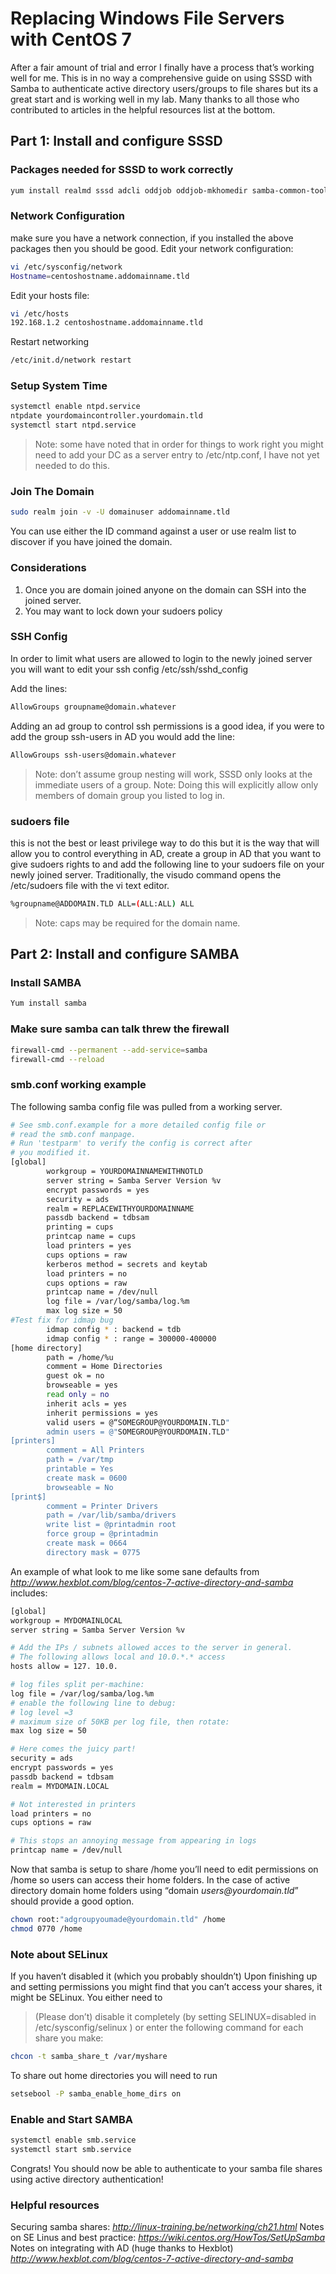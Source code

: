 # Replacing Windows File Servers with CentOS 7
After a fair amount of trial and error I finally have a process that’s working well for me.  This is in no way a comprehensive guide on using SSSD with Samba to authenticate active directory users/groups to file shares but its a great start and is working well in my lab.  Many thanks to all those who contributed to articles in the helpful resources list at the bottom.

## Part 1: Install and configure SSSD
### Packages needed for SSSD to work correctly

```bash
yum install realmd sssd adcli oddjob oddjob-mkhomedir samba-common-tools net-tools ntpdate ntp
```

### Network Configuration
make sure you have a network connection, if you installed the above packages then you should be good.
Edit your network configuration:
```bash
vi /etc/sysconfig/network
Hostname=centoshostname.addomainname.tld
```
Edit your hosts file: 
```bash
vi /etc/hosts
192.168.1.2 centoshostname.addomainname.tld
```
Restart networking
```bash
/etc/init.d/network restart
```

### Setup System Time
```bash
systemctl enable ntpd.service
ntpdate yourdomaincontroller.yourdomain.tld
systemctl start ntpd.service
```
> Note: some have noted that in order for things to work right you might need to add your DC as a server entry to /etc/ntp.conf, I have not yet needed to do this.

### Join The Domain
```bash
sudo realm join -v -U domainuser addomainname.tld
```
You can use either the ID command against a user or use realm list to discover if you have joined the domain.

### Considerations
1. Once you are domain joined anyone on the domain can SSH into the joined server. 
2. You may want to lock down your sudoers policy

### SSH Config
In order to limit what users are allowed to login to the newly joined server you will want to edit your ssh config /etc/ssh/sshd_config

Add the lines:
```bash
AllowGroups groupname@domain.whatever
```

Adding an ad group to control ssh permissions is a good idea, if you were to add the group ssh-users in AD you would add the line:
```bash
AllowGroups ssh-users@domain.whatever
```
> Note: don’t assume group nesting will work, SSSD only looks at the immediate users of a group.
> Note: Doing this will explicitly allow only members of domain group you listed to log in.

### sudoers file
this is not the best or least privilege way to do this but it is the way that will allow you to control everything in AD, create a group in AD that you want to give sudoers rights to and add the following line to your sudoers file on your newly joined server.
Traditionally, the visudo command opens the /etc/sudoers file with the vi text editor.
```bash
%groupname@ADDOMAIN.TLD ALL=(ALL:ALL) ALL
```
> Note: caps may be required for the domain name.

## Part 2: Install and configure SAMBA
### Install SAMBA
```bash
Yum install samba
```

### Make sure samba can talk threw the firewall
```bash
firewall-cmd --permanent --add-service=samba
firewall-cmd --reload
```

### smb.conf working example
The following samba config file was pulled from a working server.
```bash
# See smb.conf.example for a more detailed config file or
# read the smb.conf manpage.
# Run 'testparm' to verify the config is correct after
# you modified it.
[global]
        workgroup = YOURDOMAINNAMEWITHNOTLD
        server string = Samba Server Version %v
        encrypt passwords = yes
        security = ads
        realm = REPLACEWITHYOURDOMAINNAME
        passdb backend = tdbsam
        printing = cups
        printcap name = cups
        load printers = yes
        cups options = raw
        kerberos method = secrets and keytab
        load printers = no
        cups options = raw
        printcap name = /dev/null
        log file = /var/log/samba/log.%m
        max log size = 50
#Test fix for idmap bug
        idmap config * : backend = tdb
        idmap config * : range = 300000-400000
[home directory]
        path = /home/%u
        comment = Home Directories
        guest ok = no
        browseable = yes
        read only = no
        inherit acls = yes
        inherit permissions = yes
        valid users = @“SOMEGROUP@YOURDOMAIN.TLD"
        admin users = @"SOMEGROUP@YOURDOMAIN.TLD"
[printers]
        comment = All Printers
        path = /var/tmp
        printable = Yes
        create mask = 0600
        browseable = No
[print$]
        comment = Printer Drivers
        path = /var/lib/samba/drivers
        write list = @printadmin root
        force group = @printadmin
        create mask = 0664
        directory mask = 0775
```

An example of what look to me like some sane defaults from _http://www.hexblot.com/blog/centos-7-active-directory-and-samba_ includes:
```bash
[global]
workgroup = MYDOMAINLOCAL
server string = Samba Server Version %v

# Add the IPs / subnets allowed acces to the server in general.
# The following allows local and 10.0.*.* access
hosts allow = 127. 10.0.

# log files split per-machine:
log file = /var/log/samba/log.%m
# enable the following line to debug:
# log level =3
# maximum size of 50KB per log file, then rotate:
max log size = 50

# Here comes the juicy part!
security = ads
encrypt passwords = yes
passdb backend = tdbsam
realm = MYDOMAIN.LOCAL

# Not interested in printers
load printers = no
cups options = raw

# This stops an annoying message from appearing in logs
printcap name = /dev/null
```

Now that samba is setup to share /home you’ll need to edit permissions on /home so users can access their home folders.  In the case of active directory domain home folders using “domain _users@yourdomain.tld_” should provide a good option.
```bash
chown root:"adgroupyoumade@yourdomain.tld" /home
chmod 0770 /home
```

### Note about SELinux
If you haven’t disabled it (which you probably shouldn’t) Upon finishing up and setting permissions you might find that you can’t access your shares, it might be SELinux. You either need to
> (Please don’t) disable it completely (by setting SELINUX=disabled in /etc/sysconfig/selinux ) or
enter the following command for each share you make: 
```bash
chcon -t samba_share_t /var/myshare
```
To share out home directories you will need to run
```bash
setsebool -P samba_enable_home_dirs on
```


### Enable and Start SAMBA
```bash
systemctl enable smb.service
systemctl start smb.service
```

Congrats! You should now be able to authenticate to your samba file shares using active directory authentication! 

### Helpful resources
Securing samba shares: _http://linux-training.be/networking/ch21.html_
Notes on SE Linus and best practice: _https://wiki.centos.org/HowTos/SetUpSamba_
Notes on integrating with AD (huge thanks to Hexblot) _http://www.hexblot.com/blog/centos-7-active-directory-and-samba_
